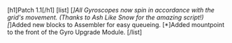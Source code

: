 [h1]Patch 1.1[/h1]
[list]
[*]All Gyroscopes now spin in accordance with the grid's movement. (Thanks to Ash Like Snow for the amazing script!)
[*]Added new blocks to Assembler for easy queueing.
[*]Added mountpoint to the front of the Gyro Upgrade Module.
[/list]